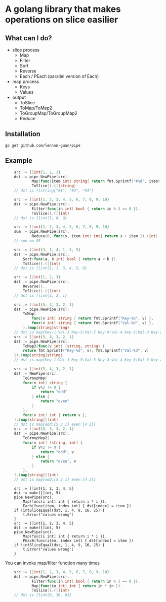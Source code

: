 # A golang library that makes operations on slice easilier

## What can I do?
* slice process
  * Map
  * Filter
  * Sort
  * Reverse
  * Each / PEach (parallel version of Each)
* map process
  * Keys
  * Values
* output
  * ToSlice
  * ToMap/ToMap2
  * ToGroupMap/ToGroupMap2
  * Reduce

## Installation
```
go get github.com/lennon-guan/pipe
```
## Example
```go
	src := []int{1, 2, 3}
	dst := pipe.NewPipe(src).
			Map(func(item int) string{ return fmt.Sprintf("#%d", item) }).
			ToSlice().([]string)
	// dst is []string{"#1", "#2", "#3"}
```
```go
	src := []int{1, 2, 3, 4, 5, 6, 7, 8, 9, 10}
	dst := pipe.NewPipe(src).
			Filter(func(in int) bool { return in % 3 == 0 }).
			ToSlice().([]int)
	// dst is []int{3, 6, 9}
```
```go
	src := []int{1, 2, 3, 4, 5, 6, 7, 8, 9, 10}
	sum := pipe.NewPipe(src).
			Reduce(0, func(s, item int) int{ return s + item }).(int)
	// sum == 55
```
```go
	src := []int{3, 1, 4, 1, 5, 9}
	dst := pipe.NewPipe(src).
		Sort(func(a, b int) bool { return a < b }).
		ToSlice().([]int)
	// dst is []int{1, 1, 3, 4, 5, 9}
```
```go
	src := []int{1, 2, 3}
	dst := pipe.NewPipe(src).
		Reverse().
		ToSlice().([]int)
	// dst is []int{3, 2, 1}
```
```go
	src := []int{5, 4, 3, 2, 1}
	dst := pipe.NewPipe(src).
		ToMap(
			func(v int) string { return fmt.Sprintf("Key-%d", v) },
			func(v int) string { return fmt.Sprintf("Val-%d", v) },
		).(map[string]string)
	// dst is map[Key-1:Val-1 Key-5:Val-5 Key-4:Val-4 Key-3:Val-3 Key-2:Val-2]
	src := []int{5, 4, 3, 2, 1}
	dst := pipe.NewPipe(src).
		ToMap2(func(v int) (string, string) {
		return fmt.Sprintf("Key-%d", v), fmt.Sprintf("Val-%d", v)
	}).(map[string]string)
	// dst is map[Key-1:Val-1 Key-5:Val-5 Key-4:Val-4 Key-3:Val-3 Key-2:Val-2]
```
```go
	src := []int{5, 4, 3, 2, 1}
	dst := NewPipe(src).
		ToGroupMap(
		func(v int) string {
			if v%2 != 0 {
				return "odd"
			} else {
				return "even"
			}
		},
		func(v int) int { return v },
	).(map[string][]int)
	// dst is map[odd:[5 3 1] even:[4 2]]
	src := []int{5, 4, 3, 2, 1}
	dst := pipe.NewPipe(src).
		ToGroupMap2(
		func(v int) (string, int) {
			if v%2 != 0 {
				return "odd", v
			} else {
				return "even", v
			}
		},
	).(map[string][]int)
	// dst is map[odd:[5 3 1] even:[4 2]]
```
```
	src := []int{1, 2, 3, 4, 5}
	dst := make([]int, 5)
	pipe.NewPipe(src).
		Map(func(i int) int { return i * i }).
		Each(func(item, index int) { dst[index] = item })
	if !intSliceEqual(dst, 1, 4, 9, 16, 25) {
		t.Error("values wrong")
	}
	src := []int{1, 2, 3, 4, 5}
	dst := make([]int, 5)
	pipe.NewPipe(src).
		Map(func(i int) int { return i * i }).
		PEach(func(item, index int) { dst[index] = item })
	if !intSliceEqual(dst, 1, 4, 9, 16, 25) {
		t.Error("values wrong")
	}
```
You can invoke map/filter function many times
```go
	src := []int{1, 2, 3, 4, 5, 6, 7, 8, 9, 10}
	dst := pipe.NewPipe(src).
			Filter(func(in int) bool { return in % 3 == 0 }).
			Map(func(in int) int { return in * in }).
			ToSlice().([]int)
	// dst is []int{9, 36, 81}
```
